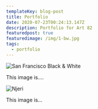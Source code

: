 ```yaml
---
templateKey: blog-post
title: Portfolio
date: 2020-07-23T00:24:13.147Z
description: Portfolio for Art 82
featuredpost: true
featuredimage: /img/1-bw.jpg
tags:
  - portfolio
---
```

![San Francisco Black & White](/img/1-bw.jpg "San Francisco Black & White")

This image is....



![Njeri](/img/img_0521.jpg "Njeri")

This image is...